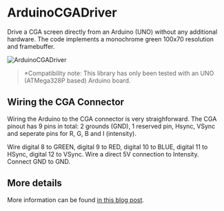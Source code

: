 # ArduinoCGADriver
Drive a CGA screen directly from an Arduino (UNO) without any additional hardware. The code implements a monochrome green 100x70 resolution and framebuffer.

![ArduinoCGADriver](https://github.com/christophediericx/ArduinoCGADriver/blob/master/Images/ArduinoCGADriverv2.png)

> *Compatibility note: This library has only been tested with an UNO (ATMega328P based) Arduino board.

## Wiring the CGA Connector ##

Wiring the Arduino to the CGA connector is very straighforward. The CGA pinout  has 9 pins in total: 2 grounds (GND), 1 reserved pin, Hsync, VSync and seperate pins for R, G, B and I (intensity).

Wire digital 8 to GREEN, digital 9 to RED, digital 10 to BLUE, digital 11 to HSync, digital 12 to VSync. Wire a direct 5V connection to Intensity. Connect GND to GND.

## More details ##

More information can be found [in this blog post](http://www.diericx.net/post/drive-cga-screen-with-arduino/).


